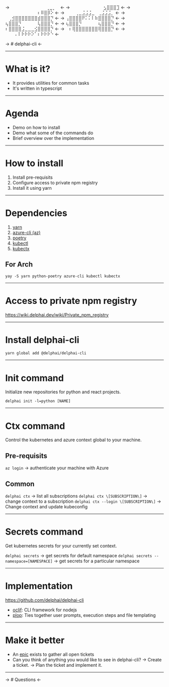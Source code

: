 
-> ⠀⠀⠀⠀⠀⠀⠀⠀⠀⠀⠀⢀⣀⡀⠀ <-
-> ⠀⠀⠀⠀⠀⠀⠀⠀⠀⠀⣢⣿⣿⣿⣹ <-
-> ⠀⠀⠀⠀⠀⠀⠀⠀⠀⠀⠆⠿⣿⡿⠕ <-
-> ⠀⠀⠀⢀⣀⣨⣨⣨⣀⠀⢀⣨⣨⣨⡀ <-
-> ⠀⢀⣺⣿⣿⣿⣿⣿⣿⣿⣾⣿⣿⣿⡙ <-
-> ⢠⣿⣿⣿⣿⠟⠅⠅⠇⠷⣿⣿⣿⣿⡙ <-
-> ⢦⣿⣿⣿⡙⠀⠀⠀⠀⠀⢧⣿⣿⣿⡙ <-
-> ⢦⣿⣿⣿⡙⠀⠀⠀⠀⠀⢦⣿⣿⣿⡙ <-
-> ⠆⣿⣿⣿⣿⣨⣀⣀⣀⣪⣿⣿⣿⣿⡙ <-
-> ⠀⠆⢿⣿⣿⣿⣿⣿⣿⣿⢿⣿⣿⣿⡙ <-
-> ⠀⠀⠀⠄⠇⠗⠗⠗⠕⠁⠆⠗⠗⠗⠑ <-

-> # delphai-cli <-

-------------------------------------

# What is it?

* It provides utilities for common tasks
* It's written in typescript

-------------------------------------

# Agenda

* Demo on how to install
* Demo what some of the commands do
* Brief overview over the implementation

-------------------------------------

# How to install

1. Install pre-requisits
2. Configure access to private npm registry
3. Install it using yarn

-------------------------------------

# Dependencies

1. [yarn](https://yarnpkg.com/)
2. [azure-cli (az)](https://docs.microsoft.com/en-us/cli/azure/)
3. [poetry](https://python-poetry.org/docs/)
4. [kubectl](https://kubernetes.io/docs/tasks/tools/)
5. [kubectx](https://github.com/ahmetb/kubectx)

## For Arch

`yay -S yarn python-poetry azure-cli kubectl kubectx`

-------------------------------------

# Access to private npm registry

https://wiki.delphai.dev/wiki/Private_npm_registry

-------------------------------------

# Install delphai-cli

`yarn global add @delphai/delphai-cli`

-------------------------------------

# Init command

Initialize new repositories for python and react projects.

`delphai init -l=python [NAME]`

-------------------------------------

# Ctx command

Control the kubernetes and azure context global to your machine.

## Pre-requisits

`az login` -> authenticate your machine with Azure

## Common

`delphai ctx` -> list all subscriptions
`delphai ctx \[SUBSCRIPTION\]` -> change context to a subscription
`delphai ctx --login \[SUBSCRIPTION\]` -> Change context and update kubeconfig

-------------------------------------

# Secrets command

Get kubernetes secrets for your currently set context.

`delphai secrets` -> get secrets for default namespace
`delphai secrets --namespace=[NAMESPACE]` -> get secrets for a particular namespace

-------------------------------------

# Implementation

https://github.com/delphai/delphai-cli

* [oclif](https://github.com/oclif/oclif): CLI framework for nodejs
* [plop](https://github.com/plopjs/plop): Ties together user prompts, execution steps and file templating

-------------------------------------

# Make it better

* An [epic](https://atomleap.atlassian.net/browse/V1-4544) exists to gather all open tickets
* Can you think of anything you would like to see in delphai-cli?
  -> Create a ticket.
  -> Plan the ticket and implement it.

-------------------------------------

-> # Questions <-

